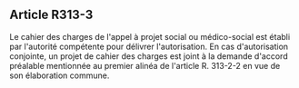 ## Article R313-3

Le cahier des charges de l'appel à projet social ou médico-social est établi par l'autorité compétente pour
délivrer l'autorisation. En cas d'autorisation conjointe, un projet de cahier des charges est joint à la demande
d'accord préalable mentionnée au premier alinéa de l'article R. 313-2-2 en vue de son élaboration commune.

